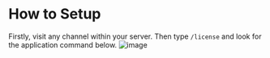 # How to Setup

Firstly, visit any channel within your server.
Then type `/license` and look for the application command below.
![image](https://user-images.githubusercontent.com/118704311/207998784-55b2b158-0a6d-4de1-9cd1-d47e3a5c5a89.png)
